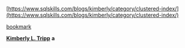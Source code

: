 




[https://www.sqlskills.com/blogs/kimberly/category/clustered-index/](https://www.sqlskills.com/blogs/kimberly/category/clustered-index/)






[bookmark](https://www.sqlskills.com/blogs/kimberly/category/clustered-index/)






[**Kimberly L. Tripp**](https://www.sqlskills.com/blogs/kimberly/category/clustered-index/) **a**





